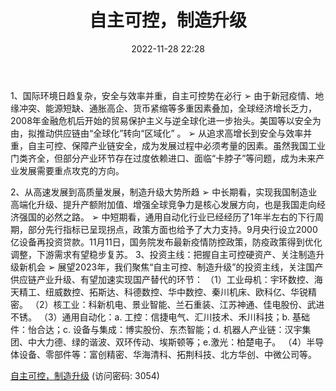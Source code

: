﻿---
title: 自主可控，制造升级
date: 2022-11-28 22:28
tags:
- 机械行业
updated: 
---

1、国际环境日趋复杂，安全与效率并重，自主可控势在必行
➢ 由于新冠疫情、地缘冲突、能源短缺、通胀高企、货币紧缩等多重因素叠加，全球经济增长乏力，2008年金融危机后开始的贸易保护主义与逆全球化进一步抬头。美国等以安全为由，拟推动供应链由“全球化”转向“区域化” 。
➢ 从追求高增长到安全与效率并重，自主可控、保障产业链安全，成为发展过程中必须考量的因素。虽然我国工业门类齐全，但部分产业环节存在过度依赖进口、面临“卡脖子”等问题，成为未来产业发展需要重点攻克的方向。
<!-- more -->
2、从高速发展到高质量发展，制造升级大势所趋
➢ 中长期看，实现我国制造业高端化升级、提升产额附加值、增强全球竞争力是核心发展方向，也是我国走向经济强国的必然之路。
➢ 中短期看，通用自动化行业已经经历了1年半左右的下行周期，部分先行指标已呈现拐点，政策方面也给予了大力支持。9月央行设立2000亿设备再投资贷款。11月11日，国务院发布最新疫情防控政策，防疫政策得到优化调整，下游需求有望稳步复苏。
3、投资主线：把握自主可控硬资产、关注制造升级新机会
➢ 展望2023年，我们聚焦“自主可控、制造升级”的投资主线，关注国产供应链产业升级、有望加速实现国产替代的环节：
（1）工业母机：宇环数控、海天精工、纽威数控、拓斯达、科德数控、华中数控、秦川机床、欧科亿、华锐精密。
（2）核工业：科新机电、景业智能、兰石重装、江苏神通、佳电股份、武进不锈。
（3）通用自动化：a. 工控：信捷电气、汇川技术、禾川科技；b. 基础件：怡合达；c. 设备与集成：博实股份、东杰智能；d. 机器人产业链：汉宇集团、中大力德、绿的谐波、双环传动、埃斯顿等；e.激光：柏楚电子。
（4）半导体设备、零部件等：富创精密、华海清科、拓荆科技、北方华创、中微公司等。

[自主可控，制造升级](https://url12.ctfile.com/f/3948612-735512547-7b5c1e?p=3054)
(访问密码: 3054)
